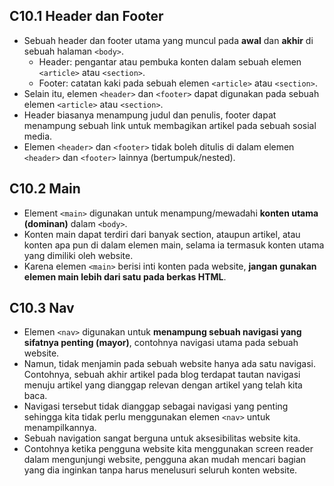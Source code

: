 ## C10.1 Header dan Footer

- Sebuah header dan footer utama yang muncul pada **awal** dan **akhir** di sebuah halaman `<body>`.
  - Header: pengantar atau pembuka konten dalam sebuah elemen `<article>` atau `<section>`.
  - Footer: catatan kaki pada sebuah elemen `<article>` atau `<section>`.
- Selain itu, elemen `<header>` dan `<footer>` dapat digunakan pada sebuah elemen `<article>` atau `<section>`.
- Header biasanya menampung judul dan penulis, footer dapat menampung sebuah link untuk membagikan artikel pada sebuah sosial media.
- Elemen `<header>` dan `<footer>` tidak boleh ditulis di dalam elemen `<header>` dan `<footer>` lainnya (bertumpuk/nested).

## C10.2 Main

- Element `<main>` digunakan untuk menampung/mewadahi **konten utama (dominan)** dalam `<body>`.
- Konten main dapat terdiri dari banyak section, ataupun artikel, atau konten apa pun di dalam elemen main, selama ia termasuk konten utama yang dimiliki oleh website.
- Karena elemen `<main>` berisi inti konten pada website, **jangan gunakan elemen main lebih dari satu pada berkas HTML**.

## C10.3 Nav

- Elemen `<nav>` digunakan untuk **menampung sebuah navigasi yang sifatnya penting (mayor)**, contohnya navigasi utama pada sebuah website.
- Namun, tidak menjamin pada sebuah website hanya ada satu navigasi. Contohnya, sebuah akhir artikel pada blog terdapat tautan navigasi menuju artikel yang dianggap relevan dengan artikel yang telah kita baca.
- Navigasi tersebut tidak dianggap sebagai navigasi yang penting sehingga kita tidak perlu menggunakan elemen `<nav>` untuk menampilkannya.
- Sebuah navigation sangat berguna untuk aksesibilitas website kita.
- Contohnya ketika pengguna website kita menggunakan screen reader dalam mengunjungi website, pengguna akan mudah mencari bagian yang dia inginkan tanpa harus menelusuri seluruh konten website.
